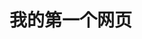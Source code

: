 <!doctype html>
<html>
<head>
 <meta charset="utf-8">
  <title>wds</title>
</head>
<body>
<h1>我的第一个网页</h1>
</body>
</html>
